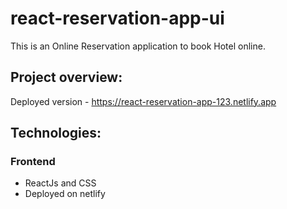 # react-reservation-app-ui

This is an Online Reservation application to book Hotel online.
## Project overview:
Deployed version - https://react-reservation-app-123.netlify.app


## Technologies:
### Frontend
* ReactJs and CSS
* Deployed on netlify

